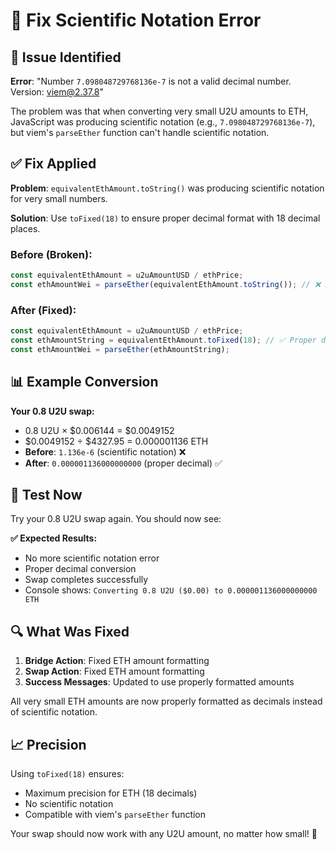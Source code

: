 # 🔧 Fix Scientific Notation Error

## 🐛 Issue Identified

**Error**: "Number `7.098048729768136e-7` is not a valid decimal number. Version: viem@2.37.8"

The problem was that when converting very small U2U amounts to ETH, JavaScript was producing scientific notation (e.g., `7.098048729768136e-7`), but viem's `parseEther` function can't handle scientific notation.

## ✅ Fix Applied

**Problem**: `equivalentEthAmount.toString()` was producing scientific notation for very small numbers.

**Solution**: Use `toFixed(18)` to ensure proper decimal format with 18 decimal places.

### **Before (Broken):**
```typescript
const equivalentEthAmount = u2uAmountUSD / ethPrice;
const ethAmountWei = parseEther(equivalentEthAmount.toString()); // ❌ Scientific notation
```

### **After (Fixed):**
```typescript
const equivalentEthAmount = u2uAmountUSD / ethPrice;
const ethAmountString = equivalentEthAmount.toFixed(18); // ✅ Proper decimal
const ethAmountWei = parseEther(ethAmountString);
```

## 📊 Example Conversion

**Your 0.8 U2U swap:**
- 0.8 U2U × $0.006144 = $0.0049152
- $0.0049152 ÷ $4327.95 = 0.000001136 ETH
- **Before**: `1.136e-6` (scientific notation) ❌
- **After**: `0.000001136000000000` (proper decimal) ✅

## 🚀 Test Now

Try your 0.8 U2U swap again. You should now see:

**✅ Expected Results:**
- No more scientific notation error
- Proper decimal conversion
- Swap completes successfully
- Console shows: `Converting 0.8 U2U ($0.00) to 0.000001136000000000 ETH`

## 🔍 What Was Fixed

1. **Bridge Action**: Fixed ETH amount formatting
2. **Swap Action**: Fixed ETH amount formatting
3. **Success Messages**: Updated to use properly formatted amounts

All very small ETH amounts are now properly formatted as decimals instead of scientific notation.

## 📈 Precision

Using `toFixed(18)` ensures:
- Maximum precision for ETH (18 decimals)
- No scientific notation
- Compatible with viem's `parseEther` function

Your swap should now work with any U2U amount, no matter how small! 🎉
